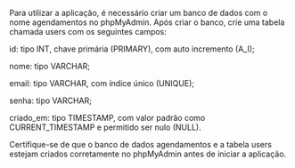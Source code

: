 Para utilizar a aplicação, é necessário criar um banco de dados com o nome agendamentos no phpMyAdmin. Após criar o banco, crie uma tabela chamada users com os seguintes campos:

id: tipo INT, chave primária (PRIMARY), com auto incremento (A_I);

nome: tipo VARCHAR;

email: tipo VARCHAR, com índice único (UNIQUE);

senha: tipo VARCHAR;

criado_em: tipo TIMESTAMP, com valor padrão como CURRENT_TIMESTAMP e permitido ser nulo (NULL).

Certifique-se de que o banco de dados agendamentos e a tabela users estejam criados corretamente no phpMyAdmin antes de iniciar a aplicação.

